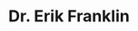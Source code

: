 ---
title: Dr. Erik Franklin
last_name: Franklin
role: Associate Research Professor
user_groups: ["Principal Investigators", "Researchers"]
social:
  email: erikcf@hawaii.edu
image: 
 filename: /images/erik_franklin.jpeg
---